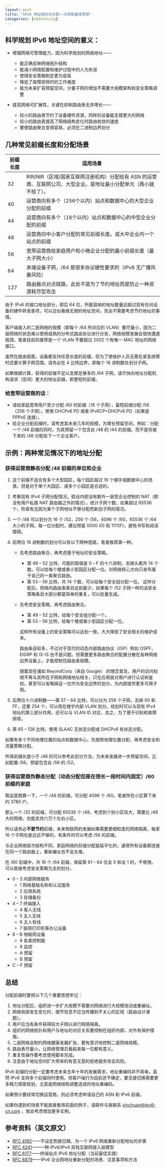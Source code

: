 ```yaml
---
layout: post
title: "IPv6 地址规划与分配——示例和基本思想"
categories: [addressing]
---
```


## 科学规划 IPv6 地址空间的意义：
* 增强网络可管理能力，因为科学规划的网络地址——
  * 能正确反映网络拓扑结构
  * 能减小网络配置和维护过程中的人为失误
  * 使得安全策略制定更为容易
  * 降低了故障排除时的工作难度
  * 能为未来扩容预留空间，少量子网的增加不需要大规模架构和安全策略调整

* 提高网络可扩展性，关键在抑制路由表无序增长——
  * 较小的路由表节约了设备硬件资源，同样的设备能支撑更大的网络
  * 较小的路由表提高了网络结构变化时路由收敛的速度
  * 要使路由聚合变得容易，必须在二进制边界划分

## 几种常见前缀长度和分配场景

|前缀长度|适用场景|
|---|---|
|32|RIR/NIR（区域/国家互联网注册机构）分配给有 ASN 的运营商、互联网公司、大型企业。是地址最小分配单元（再小就不给了）。|
|40|运营商向有多个（256个以内）站点和数据中心的大型企业分配的前缀|
|44|运营商向有多个（16个以内）站点和数据中心的中型企业分配的前缀|
|48|运营商向中小客户分配的常见前缀长度。或大中企业内一个站点的前缀|
|56|宽带运营商给家庭用户和小微企业分配的最小前缀长度（最大子网大小）|
|64|末端设备子网，/64 是很多协议硬性要求的（IPv6 无广播风暴风险）|
|127|路由器点对点链路，此处不是为了节约地址而是防止一种资源耗尽型攻击|

由于 IPv6 的接口地址部分，即后 64 位，所能容纳的地址数量远超过现有任何设备的硬件转发表项，可以近似看做无限的地址空间，完全不需要考虑节约地址的事情。

客户端接入的二层网络的规模（即每个 /64 所对应的 VLAN）要尽量小，因为二层网络的状态难以使用成熟的分布式路由协议进行分发，网络规模发展会很快遭遇瓶颈。笔者目前的推荐是一个 VLAN 不要超过 2002 个有唯一 MAC 地址的网络接口。

虽然在路由层面，设备都支持任意长度的前缀，但为了使维护人员无需在紧急排障时还要计算子网范围，请务必在 4 比特边界，即每个 16 进制数处划分子网。

如果根据计算，获得的前缀不足以支撑足够多的 /64 子网，请尽快向地址分配机构请求（空间）更大的地址前缀，即更短的前缀。


### 给宽带运营商的话：
* 请给家庭宽带用户至少分配 /60 的前缀（16 个子网），最短前缀分配 /56（256 个子网）。使用 DHCPv6 PD 或者 IPv6CP+DHCPv6 PD（如果是 PPPoE 连接）。
* 给企业分配前缀时，请考虑其未来几年的规模，为增长预留空间，例如：分配一个 /48 前缀的同时，为其预留一个包含此 /48 的 /44 的前缀。而不是将接下来的 /48 分配给下一个企业客户。

## 示例：两种常见情况下的地址分配

### 获得运营商静态分配 /48 前缀的单位和企业
1. 这个前缀不适合有多个大型园区，每个园区超过 16 个楼宇或数据中心的场景。但是对于单个大园区、或多个小园区是合适的。
2. 考察现有 IPv4 子网分配情况，假设内部没有额外一层受企业控制的 NAT（即没有用户私接 NAT 路由器之外的情况），统计子网个数。如果超过 65536 个，检查有无因为某个子网地址不够分配而新加子网的情况。
3. 一个 /48 可以划分为 16 个 /52，256 个 /56，4096 个 /60，65536 个 /64 大小的子网。每一位分配时，建议预留 0000 (0) 和 1111(F)，避免书写和阅读障碍。
4. 前两位 16 进制数的划分可以有以下两种思路，笔者推荐第一种。

    * 先考虑路由聚合，再考虑基于地址的安全策略。
      
      * 第 49 – 52 比特，可能的取值是 0 – F 的十六进制，去掉头尾共 14 个数。可以给每个楼或者小型园区分配一位。对网络核心方向只发布属于自己的一条聚合路由。
      * 第 53 – 56 比特，共 14 个数，可以给每个安全组分配一位。
      这样分配后，网络内路由表条目达到最少，如果每个 /52 子网一样的话安全策略条目大部分都是简单的重复，可以批量生成。
  
    * 先考虑安全策略，再考虑路由聚合。  
      
      * 第 49 – 52 比特，给每个安全组分配一个。
      * 第 53 – 56 比特，给每个楼或者小型园区分配一位。
      
      这样所有设备上的安全策略可以达到一致，大大降低了安全相关的维护成本。
      
      路由条目较多，不过对于现代的动态内部路由协议（IGP）例如 OSPF，EIGRP 和 IS-IS 也不是问题。但需要更多路由聚合的配置分散在各种网络边界设备上，才能控制住路由表规模。
      
      随着现在诸如 BeyondCorp（来自 Google） 的理念普及，用户的访问权限不再与其所在子网和网络地址相关，只在应用层对用户进行认证和鉴权。甚至可以省略掉这一位作为安全边界的划分，为内部提供更多可用子网。

5. 后两位十六进制数——第 57 – 64 比特，可以分为 256 个子网，去掉 00 和 FF，还要 254 个，可以用在楼宇内部 VLAN 划分。规划时可以与现有 IPv4 地址的第三部分共用，还可以与 VLAN ID 对应，总之，为了便于识别和故障排除。
6. 第 65 – 128 比特，使用 SLAAC 无状态分配或 DHCPv6 有状态分配。

如果有多个不同地理位置的站点和数据中心，先按照地理位置分配，再考虑安全和流量策略分配。

所得前缀长度小于 /48 的可以参考此划分方法，为未来发展进一步预留空间，比如配置 /56，预留包含此 /56 的 /52。

### 获得运营商伪静态分配（动态分配但是在很长一段时间内固定）/60 前缀的家庭
帮运营商算一下，一个 /48 的前缀，可分配 4096 个 /60。笔者所在小区算下来约 3780 户。

那么一个 /32 的前缀，可分配 65536 个 /48，考虑到个别小区较大，需要比 /48 大的网络，也能支持六万个左右小区。

所以请务必**不要节约**前缀，未来物联网的发展如果需要更细粒度的网络隔离，每家 16 个子网也是远远不够的，有条件的可以考虑 /56 的前缀。

与企业网络层次结构不同，家庭网络的前缀分配是扁平化的，通常所有设备都连接在同一个路由器上，重新编址也不会太难。

在 /60 前缀中，共 16 个 /64 前缀，保留第 61 – 64 位全 0 和全 1 的，不使用。可以直接考虑安全策略为主的划分。

* 0 – 3 内部网络服务
  * 1 网络基础名称和认证服务
  * 2 应用系统
  * 3 存储备份
* 4 – 7 终端接入
  * 4 客人无线
  * 5 主人无线
  * 6 主人有线
  * 7 联网打印机等办公设备
* 8 – B 物联网设备
  * 8 各类控制器
  * 9 监控
  * A 预留
  * B 预留
* C – F 预留

## 总结

分配前缀时要把以下几个重要思想牢记：
1. 地址分配后，组织进一步扩大规模不需要对网络进行大规模改动或重编址。
2. 网络局部发生变化时，细节信息不应当传播到不关心的区域（路由设计课题）。
3. 用户应当有条件获得较大子网以进行网络隔离。
4. 组织的网络拓扑和用户与地址的对应关系要控制在组织内部，对外有保护措施。
5. 二层网络会制约网络健康发展扩张，要有意识地控制二层网络规模。
6. 路由表尽量小，让网络管理员看起来每一位都有意义。
7. 重复性操作要考虑使用脚本完成。
8. 注意由于地址空间扩大带来的有意无意的拒绝服务攻击风险。

IPv6 前缀的分配一定要考虑未来五年十年的发展需求，地址重编码并不简单。虽然 IPv6 支持多个前缀同时使用，但客户端行为目前还不确定，要无缝切换需要更多精力周密规划，尤其是网络结构调整造成的地址重编码。

如果预计要经常切换运营商，则必须考虑申请自己的 ASN 和 IPv6 前缀。

如果你遇到的场景不能直接套用前面的例子，请邮件与我联系 yinchuan@ipv6-cn.com ，我会考虑增加更多实例。

## 参考资料（英文原文）
* [RFC 4192](https://tools.ietf.org/html/rfc4192)——不设定割接日期，为一个 IPv6 网络重新分配地址的步骤
* [RFC 4241](https://tools.ietf.org/html/rfc4241)——一种 IPv6/IPv4 双栈互联网接入层模型
* [RFC 6177](https://tools.ietf.org/html/rfc6177)——终端站点 IPv6 地址分配（当前最佳实践）
* [RFC 6879](https://tools.ietf.org/html/rfc6879)——IPv6 企业网地址重新分配的场景、注意事项和方法
